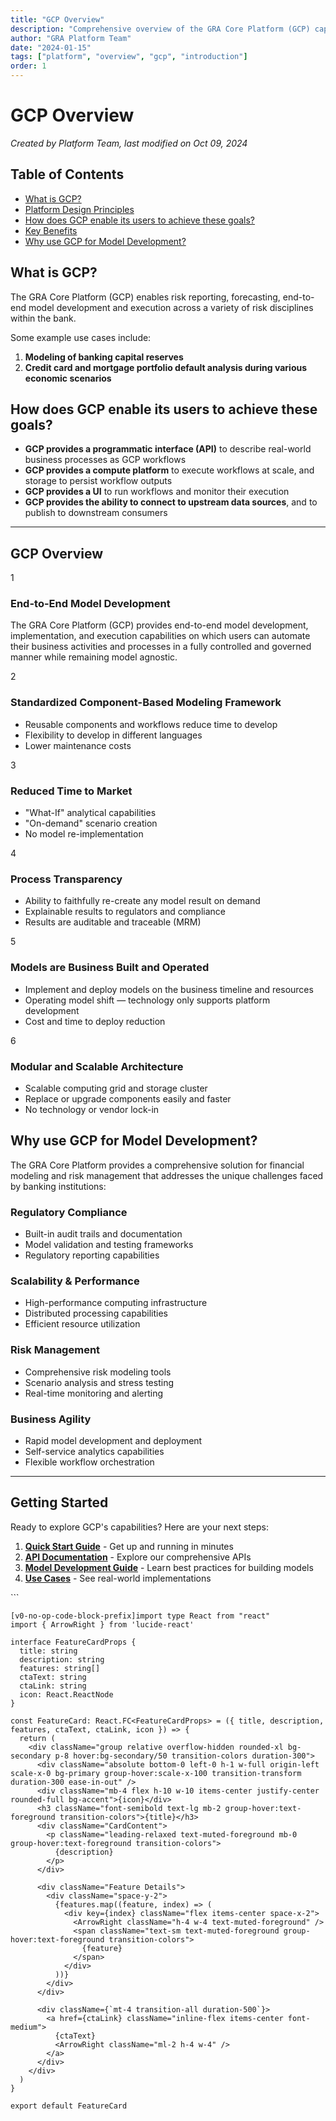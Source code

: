 ```yaml
---
title: "GCP Overview"
description: "Comprehensive overview of the GRA Core Platform (GCP) capabilities and features"
author: "GRA Platform Team"
date: "2024-01-15"
tags: ["platform", "overview", "gcp", "introduction"]
order: 1
---
```


# GCP Overview

*Created by Platform Team, last modified on Oct 09, 2024*

## Table of Contents

- [What is GCP?](#what-is-gcp)
- [Platform Design Principles](#platform-design-principles)
- [How does GCP enable its users to achieve these goals?](#how-does-gcp-enable-its-users-to-achieve-these-goals)
- [Key Benefits](#key-benefits)
- [Why use GCP for Model Development?](#why-use-gcp-for-model-development)

## What is GCP?

The GRA Core Platform (GCP) enables risk reporting, forecasting, end-to-end model development and execution across a variety of risk disciplines within the bank.

Some example use cases include:

1. **Modeling of banking capital reserves**
2. **Credit card and mortgage portfolio default analysis during various economic scenarios**

## How does GCP enable its users to achieve these goals?

- **GCP provides a programmatic interface (API)** to describe real-world business processes as GCP workflows
- **GCP provides a compute platform** to execute workflows at scale, and storage to persist workflow outputs
- **GCP provides a UI** to run workflows and monitor their execution
- **GCP provides the ability to connect to upstream data sources**, and to publish to downstream consumers

---

## GCP Overview

<div className="gcp-benefits-grid">
  <div className="benefit-card primary">
    <div className="benefit-number">1</div>
    <div className="benefit-content">
      <h3>End-to-End Model Development</h3>
      <p>The GRA Core Platform (GCP) provides end-to-end model development, implementation, and execution capabilities on which users can automate their business activities and processes in a fully controlled and governed manner while remaining model agnostic.</p>
    </div>
  </div>

  <div className="benefit-card secondary">
    <div className="benefit-number">2</div>
    <div className="benefit-content">
      <h3>Standardized Component-Based Modeling Framework</h3>
      <ul>
        <li>Reusable components and workflows reduce time to develop</li>
        <li>Flexibility to develop in different languages</li>
        <li>Lower maintenance costs</li>
      </ul>
    </div>
  </div>

  <div className="benefit-card secondary">
    <div className="benefit-number">3</div>
    <div className="benefit-content">
      <h3>Reduced Time to Market</h3>
      <ul>
        <li>"What-If" analytical capabilities</li>
        <li>"On-demand" scenario creation</li>
        <li>No model re-implementation</li>
      </ul>
    </div>
  </div>

  <div className="benefit-card secondary">
    <div className="benefit-number">4</div>
    <div className="benefit-content">
      <h3>Process Transparency</h3>
      <ul>
        <li>Ability to faithfully re-create any model result on demand</li>
        <li>Explainable results to regulators and compliance</li>
        <li>Results are auditable and traceable (MRM)</li>
      </ul>
    </div>
  </div>

  <div className="benefit-card secondary">
    <div className="benefit-number">5</div>
    <div className="benefit-content">
      <h3>Models are Business Built and Operated</h3>
      <ul>
        <li>Implement and deploy models on the business timeline and resources</li>
        <li>Operating model shift — technology only supports platform development</li>
        <li>Cost and time to deploy reduction</li>
      </ul>
    </div>
  </div>

  <div className="benefit-card secondary">
    <div className="benefit-number">6</div>
    <div className="benefit-content">
      <h3>Modular and Scalable Architecture</h3>
      <ul>
        <li>Scalable computing grid and storage cluster</li>
        <li>Replace or upgrade components easily and faster</li>
        <li>No technology or vendor lock-in</li>
      </ul>
    </div>
  </div>
</div>

## Why use GCP for Model Development?

The GRA Core Platform provides a comprehensive solution for financial modeling and risk management that addresses the unique challenges faced by banking institutions:

### **Regulatory Compliance**
- Built-in audit trails and documentation
- Model validation and testing frameworks
- Regulatory reporting capabilities

### **Scalability & Performance**
- High-performance computing infrastructure
- Distributed processing capabilities
- Efficient resource utilization

### **Risk Management**
- Comprehensive risk modeling tools
- Scenario analysis and stress testing
- Real-time monitoring and alerting

### **Business Agility**
- Rapid model development and deployment
- Self-service analytics capabilities
- Flexible workflow orchestration

---

## Getting Started

Ready to explore GCP's capabilities? Here are your next steps:

1. **[Quick Start Guide](/docs/getting-started)** - Get up and running in minutes
2. **[API Documentation](/docs/api-reference)** - Explore our comprehensive APIs
3. **[Model Development Guide](/docs/model-development)** - Learn best practices for building models
4. **[Use Cases](/docs/use-cases)** - See real-world implementations

<style>
.gcp-benefits-grid {
  display: grid;
  grid-template-columns: repeat(auto-fit, minmax(350px, 1fr));
  gap: 1.5rem;
  margin: 2rem 0;
}

.benefit-card {
  border-radius: 12px;
  padding: 1.5rem;
  color: white;
  position: relative;
  min-height: 200px;
}

.benefit-card.primary {
  background: linear-gradient(135deg, #dc2626 0%, #b91c1c 100%);
  grid-column: span 1;
}

.benefit-card.secondary {
  background: linear-gradient(135deg, #1e40af 0%, #1d4ed8 100%);
}

.benefit-number {
  font-size: 3rem;
  font-weight: bold;
  opacity: 0.8;
  position: absolute;
  top: 1rem;
  right: 1.5rem;
}

.benefit-content {
  position: relative;
  z-index: 2;
}

.benefit-content h3 {
  font-size: 1.25rem;
  font-weight: 600;
  margin-bottom: 1rem;
  color: white;
}

.benefit-content p {
  line-height: 1.6;
  margin-bottom: 0;
  color: rgba(255, 255, 255, 0.9);
}

.benefit-content ul {
  list-style: none;
  padding: 0;
  margin: 0;
}

.benefit-content li {
  position: relative;
  padding-left: 1.5rem;
  margin-bottom: 0.5rem;
  color: rgba(255, 255, 255, 0.9);
  line-height: 1.5;
}

.benefit-content li:before {
  content: "▶";
  position: absolute;
  left: 0;
  color: rgba(255, 255, 255, 0.7);
  font-size: 0.8rem;
}

@media (max-width: 768px) {
  .gcp-benefits-grid {
    grid-template-columns: 1fr;
  }
  
  .benefit-card.primary {
    grid-column: span 1;
  }
  
  .benefit-number {
    font-size: 2rem;
  }
}
</style>
\`\`\`

```typescriptreact file="frontend/src/components/features/FeatureCards.tsx"
[v0-no-op-code-block-prefix]import type React from "react"
import { ArrowRight } from 'lucide-react'

interface FeatureCardProps {
  title: string
  description: string
  features: string[]
  ctaText: string
  ctaLink: string
  icon: React.ReactNode
}

const FeatureCard: React.FC<FeatureCardProps> = ({ title, description, features, ctaText, ctaLink, icon }) => {
  return (
    <div className="group relative overflow-hidden rounded-xl bg-secondary p-8 hover:bg-secondary/50 transition-colors duration-300">
      <div className="absolute bottom-0 left-0 h-1 w-full origin-left scale-x-0 bg-primary group-hover:scale-x-100 transition-transform duration-300 ease-in-out" />
      <div className="mb-4 flex h-10 w-10 items-center justify-center rounded-full bg-accent">{icon}</div>
      <h3 className="font-semibold text-lg mb-2 group-hover:text-foreground transition-colors">{title}</h3>
      <div className="CardContent">
        <p className="leading-relaxed text-muted-foreground mb-0 group-hover:text-foreground transition-colors">
          {description}
        </p>
      </div>

      <div className="Feature Details">
        <div className="space-y-2">
          {features.map((feature, index) => (
            <div key={index} className="flex items-center space-x-2">
              <ArrowRight className="h-4 w-4 text-muted-foreground" />
              <span className="text-sm text-muted-foreground group-hover:text-foreground transition-colors">
                {feature}
              </span>
            </div>
          ))}
        </div>
      </div>

      <div className={`mt-4 transition-all duration-500`}>
        <a href={ctaLink} className="inline-flex items-center font-medium">
          {ctaText}
          <ArrowRight className="ml-2 h-4 w-4" />
        </a>
      </div>
    </div>
  )
}

export default FeatureCard
